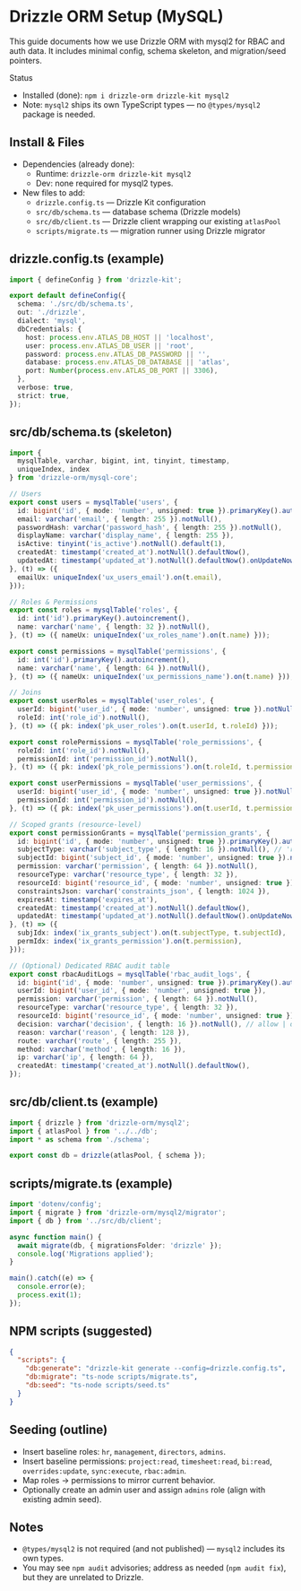 # Drizzle ORM Setup (MySQL)

This guide documents how we use Drizzle ORM with mysql2 for RBAC and auth data. It includes minimal config, schema skeleton, and migration/seed pointers.

Status
- Installed (done): `npm i drizzle-orm drizzle-kit mysql2`
- Note: `mysql2` ships its own TypeScript types — no `@types/mysql2` package is needed.

## Install & Files

- Dependencies (already done):
  - Runtime: `drizzle-orm drizzle-kit mysql2`
  - Dev: none required for mysql2 types.
- New files to add:
  - `drizzle.config.ts` — Drizzle Kit configuration
  - `src/db/schema.ts` — database schema (Drizzle models)
  - `src/db/client.ts` — Drizzle client wrapping our existing `atlasPool`
  - `scripts/migrate.ts` — migration runner using Drizzle migrator

## drizzle.config.ts (example)

```ts
import { defineConfig } from 'drizzle-kit';

export default defineConfig({
  schema: './src/db/schema.ts',
  out: './drizzle',
  dialect: 'mysql',
  dbCredentials: {
    host: process.env.ATLAS_DB_HOST || 'localhost',
    user: process.env.ATLAS_DB_USER || 'root',
    password: process.env.ATLAS_DB_PASSWORD || '',
    database: process.env.ATLAS_DB_DATABASE || 'atlas',
    port: Number(process.env.ATLAS_DB_PORT || 3306),
  },
  verbose: true,
  strict: true,
});
```

## src/db/schema.ts (skeleton)

```ts
import {
  mysqlTable, varchar, bigint, int, tinyint, timestamp,
  uniqueIndex, index
} from 'drizzle-orm/mysql-core';

// Users
export const users = mysqlTable('users', {
  id: bigint('id', { mode: 'number', unsigned: true }).primaryKey().autoincrement(),
  email: varchar('email', { length: 255 }).notNull(),
  passwordHash: varchar('password_hash', { length: 255 }).notNull(),
  displayName: varchar('display_name', { length: 255 }),
  isActive: tinyint('is_active').notNull().default(1),
  createdAt: timestamp('created_at').notNull().defaultNow(),
  updatedAt: timestamp('updated_at').notNull().defaultNow().onUpdateNow(),
}, (t) => ({
  emailUx: uniqueIndex('ux_users_email').on(t.email),
}));

// Roles & Permissions
export const roles = mysqlTable('roles', {
  id: int('id').primaryKey().autoincrement(),
  name: varchar('name', { length: 32 }).notNull(),
}, (t) => ({ nameUx: uniqueIndex('ux_roles_name').on(t.name) }));

export const permissions = mysqlTable('permissions', {
  id: int('id').primaryKey().autoincrement(),
  name: varchar('name', { length: 64 }).notNull(),
}, (t) => ({ nameUx: uniqueIndex('ux_permissions_name').on(t.name) }));

// Joins
export const userRoles = mysqlTable('user_roles', {
  userId: bigint('user_id', { mode: 'number', unsigned: true }).notNull(),
  roleId: int('role_id').notNull(),
}, (t) => ({ pk: index('pk_user_roles').on(t.userId, t.roleId) }));

export const rolePermissions = mysqlTable('role_permissions', {
  roleId: int('role_id').notNull(),
  permissionId: int('permission_id').notNull(),
}, (t) => ({ pk: index('pk_role_permissions').on(t.roleId, t.permissionId) }));

export const userPermissions = mysqlTable('user_permissions', {
  userId: bigint('user_id', { mode: 'number', unsigned: true }).notNull(),
  permissionId: int('permission_id').notNull(),
}, (t) => ({ pk: index('pk_user_permissions').on(t.userId, t.permissionId) }));

// Scoped grants (resource-level)
export const permissionGrants = mysqlTable('permission_grants', {
  id: bigint('id', { mode: 'number', unsigned: true }).primaryKey().autoincrement(),
  subjectType: varchar('subject_type', { length: 16 }).notNull(), // 'role' | 'user'
  subjectId: bigint('subject_id', { mode: 'number', unsigned: true }).notNull(),
  permission: varchar('permission', { length: 64 }).notNull(),
  resourceType: varchar('resource_type', { length: 32 }),
  resourceId: bigint('resource_id', { mode: 'number', unsigned: true }),
  constraintsJson: varchar('constraints_json', { length: 1024 }),
  expiresAt: timestamp('expires_at'),
  createdAt: timestamp('created_at').notNull().defaultNow(),
  updatedAt: timestamp('updated_at').notNull().defaultNow().onUpdateNow(),
}, (t) => ({
  subjIdx: index('ix_grants_subject').on(t.subjectType, t.subjectId),
  permIdx: index('ix_grants_permission').on(t.permission),
}));

// (Optional) Dedicated RBAC audit table
export const rbacAuditLogs = mysqlTable('rbac_audit_logs', {
  id: bigint('id', { mode: 'number', unsigned: true }).primaryKey().autoincrement(),
  userId: bigint('user_id', { mode: 'number', unsigned: true }),
  permission: varchar('permission', { length: 64 }).notNull(),
  resourceType: varchar('resource_type', { length: 32 }),
  resourceId: bigint('resource_id', { mode: 'number', unsigned: true }),
  decision: varchar('decision', { length: 16 }).notNull(), // allow | deny
  reason: varchar('reason', { length: 128 }),
  route: varchar('route', { length: 255 }),
  method: varchar('method', { length: 16 }),
  ip: varchar('ip', { length: 64 }),
  createdAt: timestamp('created_at').notNull().defaultNow(),
});
```

## src/db/client.ts (example)

```ts
import { drizzle } from 'drizzle-orm/mysql2';
import { atlasPool } from '../../db';
import * as schema from './schema';

export const db = drizzle(atlasPool, { schema });
```

## scripts/migrate.ts (example)

```ts
import 'dotenv/config';
import { migrate } from 'drizzle-orm/mysql2/migrator';
import { db } from '../src/db/client';

async function main() {
  await migrate(db, { migrationsFolder: 'drizzle' });
  console.log('Migrations applied');
}

main().catch((e) => {
  console.error(e);
  process.exit(1);
});
```

## NPM scripts (suggested)

```json
{
  "scripts": {
    "db:generate": "drizzle-kit generate --config=drizzle.config.ts",
    "db:migrate": "ts-node scripts/migrate.ts",
    "db:seed": "ts-node scripts/seed.ts"
  }
}
```

## Seeding (outline)
- Insert baseline roles: `hr`, `management`, `directors`, `admins`.
- Insert baseline permissions: `project:read`, `timesheet:read`, `bi:read`, `overrides:update`, `sync:execute`, `rbac:admin`.
- Map roles → permissions to mirror current behavior.
- Optionally create an admin user and assign `admins` role (align with existing admin seed).

## Notes
- `@types/mysql2` is not required (and not published) — `mysql2` includes its own types.
- You may see `npm audit` advisories; address as needed (`npm audit fix`), but they are unrelated to Drizzle.

